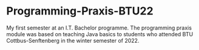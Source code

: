 # Programming-Praxis-BTU22

My first semester at an I.T. Bachelor programme.
The programming praxis module was based on teaching Java basics to students who attended BTU Cottbus-Senftenberg in the winter semester of 2022.
